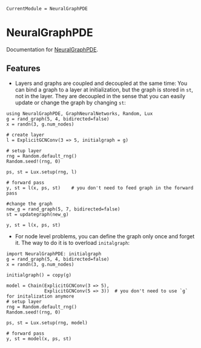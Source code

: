 ```@meta
CurrentModule = NeuralGraphPDE
```

# NeuralGraphPDE

Documentation for [NeuralGraphPDE](https://github.com/MilkshakeForReal/NeuralGraphPDE.jl).


## Features

- Layers and graphs are coupled and decoupled at the same time: You can bind a graph to a layer at initialization, but the graph
  is stored in `st`, not in the layer. They are decoupled in the sense that you can easily update or change the graph by changing `st`:
  
```@example demo
using NeuralGraphPDE, GraphNeuralNetworks, Random, Lux
g = rand_graph(5, 4, bidirected=false)
x = randn(3, g.num_nodes)

# create layer
l = ExplicitGCNConv(3 => 5, initialgraph = g) 

# setup layer
rng = Random.default_rng()
Random.seed!(rng, 0)

ps, st = Lux.setup(rng, l)

# forward pass
y, st = l(x, ps, st)    # you don't need to feed graph in the forward pass

#change the graph
new_g = rand_graph(5, 7, bidirected=false)
st = updategraph(new_g)

y, st = l(x, ps, st)
```

- For node level problems, you can define the graph only once and forget it. The way to do it is to overload `initalgraph`:
  
```@example demo
import NeuralGraphPDE: initialgraph
g = rand_graph(5, 4, bidirected=false)
x = randn(3, g.num_nodes)

initialgraph() = copy(g) 

model = Chain(ExplicitGCNConv(3 => 5),
              ExplicitGCNConv(5 => 3))  # you don't need to use `g` for initalization anymore
# setup layer
rng = Random.default_rng()
Random.seed!(rng, 0)

ps, st = Lux.setup(rng, model)

# forward pass
y, st = model(x, ps, st)
```